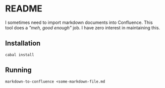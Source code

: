 # README

I sometimes need to import markdown documents into Confluence.  This tool does a
_"meh, good enough"_ job.  I have zero interest in maintaining this.

## Installation

    cabal install

## Running

    markdown-to-confluence <some-markdown-file.md
